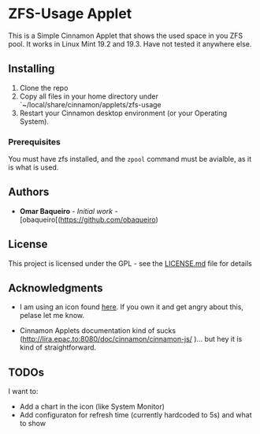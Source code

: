 # ZFS-Usage Applet

This is a Simple Cinnamon Applet that shows the used space in you ZFS pool. It works in Linux Mint 19.2 and 19.3.
Have not tested it anywhere else.

## Installing

1. Clone the repo
2. Copy all files in your home directory under `~/local/share/cinnamon/applets/zfs-usage 
3. Restart your Cinnamon desktop environment (or your Operating System).

### Prerequisites

You must have zfs installed, and the `zpool` command must be avialble, as it is what is used.

## Authors

* **Omar Baqueiro** - *Initial work* - [obaqueiro[(https://github.com/obaqueiro)


## License

This project is licensed under the GPL  - see the [LICENSE.md](LICENSE.md) file for details

## Acknowledgments

* I am using an icon found [here](https://www.ixsystems.com/blog/why-we-use-zfs/). If you own it and get angry about this, pelase let me know. 

* Cinnamon Applets documentation kind of sucks (http://lira.epac.to:8080/doc/cinnamon/cinnamon-js/ )... but hey it is kind of straightforward.


## TODOs

I want to:
* Add a chart in the icon (like System Monitor)
* Add configuraton for refresh time (currently hardcoded to 5s) and what to show

